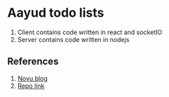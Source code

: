 # Aayud todo lists
1. Client contains code written in react and socketIO
2. Server contains code written in nodejs

## References
1. [Novu blog](https://novu.co/blog/building-the-most-practical-todolist-with-react-and-websockets/)
2. [Repo link](https://github.com/novuhq/blog/tree/main/todolist-with-react-and-socketIO)